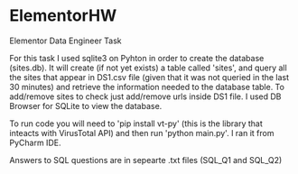 # ElementorHW
Elementor Data Engineer Task

For this task I used sqlite3 on Pyhton in order to create the database (sites.db).
It will create (if not yet exists) a table called 'sites', and query all the sites that appear in DS1.csv file (given that it was not queried in the last 30 minutes) and retrieve the information needed to the database table.
To add/remove sites to check just add/remove urls inside DS1 file.
I used DB Browser for SQLite to view the database.

To run code you will need to 'pip install vt-py' (this is the library that inteacts with VirusTotal API) and then run 'python main.py'.
I ran it from PyCharm IDE.

Answers to SQL questions are in sepearte .txt files (SQL_Q1 and SQL_Q2)
